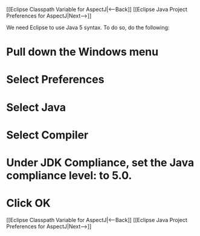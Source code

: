 [[Eclipse Classpath Variable for AspectJ|<--Back]] [[Eclipse Java Project Preferences for AspectJ|Next-->]]

We need Eclipse to use Java 5 syntax. To do so, do the following:
# Pull down the **Windows** menu
# Select **Preferences**
# Select **Java**
# Select **Compiler**
# Under JDK Compliance, set the **Java compliance level:** to 5.0.
# Click **OK**

[[Eclipse Classpath Variable for AspectJ|<--Back]] [[Eclipse Java Project Preferences for AspectJ|Next-->]]